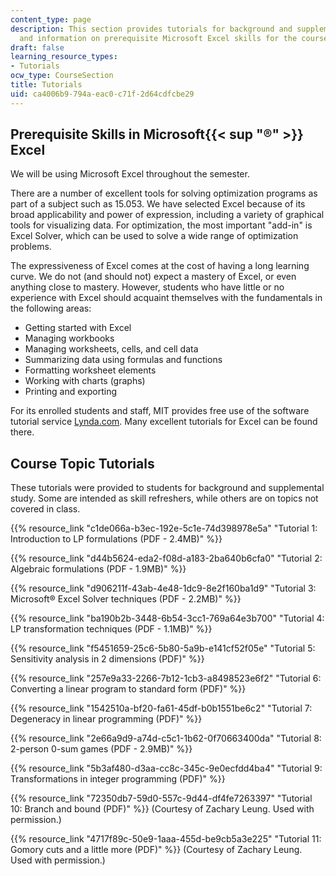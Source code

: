 ```yaml
---
content_type: page
description: This section provides tutorials for background and supplemental study,
  and information on prerequisite Microsoft Excel skills for the course.
draft: false
learning_resource_types:
- Tutorials
ocw_type: CourseSection
title: Tutorials
uid: ca4006b9-794a-eac0-c71f-2d64cdfcbe29
---
```

## Prerequisite Skills in Microsoft{{< sup "®" >}} Excel

We will be using Microsoft Excel throughout the semester.

There are a number of excellent tools for solving optimization programs as part of a subject such as 15.053. We have selected Excel because of its broad applicability and power of expression, including a variety of graphical tools for visualizing data. For optimization, the most important "add-in" is Excel Solver, which can be used to solve a wide range of optimization problems.

The expressiveness of Excel comes at the cost of having a long learning curve. We do not (and should not) expect a mastery of Excel, or even anything close to mastery. However, students who have little or no experience with Excel should acquaint themselves with the fundamentals in the following areas:

- Getting started with Excel
- Managing workbooks
- Managing worksheets, cells, and cell data
- Summarizing data using formulas and functions
- Formatting worksheet elements
- Working with charts (graphs)
- Printing and exporting

For its enrolled students and staff, MIT provides free use of the software tutorial service [Lynda.com](http://www.lynda.com/). Many excellent tutorials for Excel can be found there.

## Course Topic Tutorials

These tutorials were provided to students for background and supplemental study. Some are intended as skill refreshers, while others are on topics not covered in class.

{{% resource_link "c1de066a-b3ec-192e-5c1e-74d398978e5a" "Tutorial 1: Introduction to LP formulations (PDF - 2.4MB)" %}}

{{% resource_link "d44b5624-eda2-f08d-a183-2ba640b6cfa0" "Tutorial 2: Algebraic formulations (PDF - 1.9MB)" %}}

{{% resource_link "d906211f-43ab-4e48-1dc9-8e2f160ba1d9" "Tutorial 3: Microsoft® Excel Solver techniques (PDF - 2.2MB)" %}}

{{% resource_link "ba190b2b-3448-6b54-3cc1-769a64e3b700" "Tutorial 4: LP transformation techniques (PDF - 1.1MB)" %}}

{{% resource_link "f5451659-25c6-5b80-5a9b-e141cf52f05e" "Tutorial 5: Sensitivity analysis in 2 dimensions (PDF)" %}}

{{% resource_link "257e9a33-2266-7b12-1cb3-a8498523e6f2" "Tutorial 6: Converting a linear program to standard form (PDF)" %}}

{{% resource_link "1542510a-bf20-fa61-45df-b0b1551be6c2" "Tutorial 7: Degeneracy in linear programming (PDF)" %}}

{{% resource_link "2e66a9d9-a74d-c5c1-1b62-0f70663400da" "Tutorial 8: 2-person 0-sum games (PDF - 2.9MB)" %}}

{{% resource_link "5b3af480-d3aa-cc8c-345c-9e0ecfdd4ba4" "Tutorial 9: Transformations in integer programming (PDF)" %}}

{{% resource_link "72350db7-59d0-557c-9d44-df4fe7263397" "Tutorial 10: Branch and bound (PDF)" %}} (Courtesy of Zachary Leung. Used with permission.)

{{% resource_link "4717f89c-50e9-1aaa-455d-be9cb5a3e225" "Tutorial 11: Gomory cuts and a little more (PDF)" %}} (Courtesy of Zachary Leung. Used with permission.)